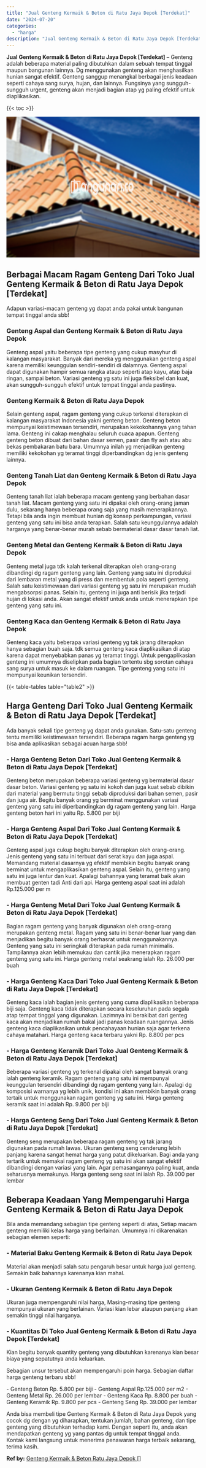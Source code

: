 ```yaml
---
title: "Jual Genteng Kermaik & Beton di Ratu Jaya Depok [Terdekat]"
date: "2024-07-20"
categories: 
  - "harga"
description: "Jual Genteng Kermaik & Beton di Ratu Jaya Depok [Terdekat]. Anda bisa membeli tipe Genteng Kermaik & Beton di Ratu Jaya Depok yang cocok dg dengan yg diharap..."
---
```


**Jual Genteng Kermaik & Beton di Ratu Jaya Depok \[Terdekat\]** – Genteng adalah beberapa material paling dibutuhkan dalam sebuah tempat tinggal maupun bangunan lainnya. Dg menggunakan genteng akan menghasilkan hunian sangat efektif. Genteng sanggup menangkal berbagai jenis keadaan seperti cahaya sang surya, hujan, dan lainnya. Fungsinya yang sungguh-sungguh urgent, genteng akan menjadi bagian atap yg paling efektif untuk diaplikasikan.

{{< toc >}}

![Jual Genteng Kermaik & Beton di Ratu Jaya Depok [Terdekat]](/images/genteng-minimalis-murah03.png)

## Berbagai Macam Ragam Genteng Dari Toko Jual Genteng Kermaik & Beton di Ratu Jaya Depok \[Terdekat\]

Adapun variasi-macam genteng yg dapat anda pakai untuk bangunan tempat tinggal anda sbb!

### Genteng Aspal dan Genteng Kermaik & Beton di Ratu Jaya Depok

Genteng aspal yaitu beberapa tipe genteng yang cukup masyhur di kalangan masyarakat. Banyak dari mereka yg menggunakan genteng aspal karena memiliki keunggulan sendiri-sendiri di dalamnya. Genteng aspal dapat digunakan hampir semua rangka ataup seperti atap kayu, atap baja ringan, sampai beton. Variasi genteng yg satu ini juga fleksibel dan kuat, akan sungguh-sungguh efektif untuk tempat tinggal anda pastinya.

### Genteng Kermaik & Beton di Ratu Jaya Depok

Selain genteng aspal, ragam genteng yang cukup terkenal diterapkan di kalangan masyarakat Indonesia yakni genteng beton. Genteng beton mempunyai keistimewaan tersendiri, merupakan kekokohannya yang tahan lama. Genteng ini cakap menghalau seluruh cuaca apapun. Genteng genteng beton dibuat dari bahan dasar semen, pasir dan fly ash atau abu bekas pembakaran batu bara. Umumnya inilah yg menjadikan genteng memiliki kekokohan yg teramat tinggi diperbandingkan dg jenis genteng lainnya.

### Genteng Tanah Liat dan Genteng Kermaik & Beton di Ratu Jaya Depok

Genteng tanah liat ialah beberapa macam genteng yang berbahan dasar tanah liat. Macam genteng yang satu ini dipakai oleh orang-orang jaman dulu, sekarang hanya beberapa orang saja yang masih menerapkannya. Tetapi bila anda ingin membuat hunian dg konsep perkampungan, variasi genteng yang satu ini bisa anda terapkan. Salah satu keunggulannya adalah harganya yang benar-benar murah sebab bermaterial dasar dasar tanah liat.

### Genteng Metal dan Genteng Kermaik & Beton di Ratu Jaya Depok

Genteng metal juga tdk kalah terkenal diterapkan oleh orang-orang dibandingi dg ragam genteng yang lain. Genteng yang satu ini diproduksi dari lembaran metal yang di press dan membentuk pola seperti genteng. Salah satu keistimewaan dari variasi genteng yg satu ini merupakan mudah mengabsorpsi panas. Selain itu, genteng ini juga anti berisik jika terjadi hujan di lokasi anda. Akan sangat efektif untuk anda untuk menerapkan tipe genteng yang satu ini.

### Genteng Kaca dan Genteng Kermaik & Beton di Ratu Jaya Depok

Genteng kaca yaitu beberapa variasi genteng yg tak jarang diterapkan hanya sebagian buah saja. tdk semua genteng kaca diaplikasikan di atap karena dapat menyebabkan panas yg teramat tinggi. Untuk pengaplikasian genteng ini umumnya diselipkan pada bagian tertentu sbg sorotan cahaya sang surya untuk masuk ke dalam ruangan. Tipe genteng yang satu ini mempunyai keunikan tersendiri.

{{< table-tables table="table2" >}}

## Harga Genteng Dari Toko Jual Genteng Kermaik & Beton di Ratu Jaya Depok \[Terdekat\]

Ada banyak sekali tipe genteng yg dapat anda gunakan. Satu-satu genteng tentu memiliki keistimewaan tersendiri. Beberapa ragam harga genteng yg bisa anda aplikasikan sebagai acuan harga sbb!

### \- Harga Genteng Beton Dari Toko Jual Genteng Kermaik & Beton di Ratu Jaya Depok \[Terdekat\]

Genteng beton merupakan beberapa variasi genteng yg bermaterial dasar dasar beton. Variasi genteng yg satu ini kokoh dan juga kuat sebab dibikin dari material yang bermutu tinggi sebab diproduksi dari bahan semen, pasir dan juga air. Begitu banyak orang yg berminat menggunakan variasi genteng yang satu ini diperbandingkan dg ragam genteng yang lain. Harga genteng beton hari ini yaitu Rp. 5.800 per biji

### \- Harga Genteng Aspal Dari Toko Jual Genteng Kermaik & Beton di Ratu Jaya Depok \[Terdekat\]

Genteng aspal juga cukup begitu banyak diterapkan oleh orang-orang. Jenis genteng yang satu ini terbuat dari serat kayu dan juga aspal. Memandang material dasarnya yg efektif membikin begitu banyak orang berminat untuk mengaplikasikan genteng aspal. Selain itu, genteng yang satu ini juga lentur dan kuat. Apalagi bahannya yang teramat baik akan membuat genten tadi Anti dari api. Harga genteng aspal saat ini adalah Rp.125.000 per m

### \- Harga Genteng Metal Dari Toko Jual Genteng Kermaik & Beton di Ratu Jaya Depok \[Terdekat\]

Bagian ragam genteng yang banyak digunakan oleh orang-orang merupakan genteng metal. Ragam yang satu ini benar-benar luar yang dan menjadikan begitu banyak orang berhasrat untuk menggunakannya. Genteng yang satu ini seringkali diterapkan pada rumah minimalis. Tampilannya akan lebih memukau dan cantik jika menerapkan ragam genteng yang satu ini. Harga genteng metal seakrang ialah Rp. 26.000 per buah

### \- Harga Genteng Kaca Dari Toko Jual Genteng Kermaik & Beton di Ratu Jaya Depok \[Terdekat\]

Genteng kaca ialah bagian jenis genteng yang cuma diaplikasikan beberapa biji saja. Genteng kaca tidak diterapkan secara keseluruhan pada segala atap tempat tinggal yang digunakan. Lazimnya ini berakibat dari genteg kaca akan menjadikan rumah bakal jadi panas keadaan ruangannya. Jenis genteng kaca diaplikasikan untuk pencahayaan hunian saja agar terkena cahaya matahari. Harga genteng kaca terbaru yakni Rp. 8.800 per pcs

### \- Harga Genteng Keramik Dari Toko Jual Genteng Kermaik & Beton di Ratu Jaya Depok \[Terdekat\]

Beberapa variasi genteng yg terkenal dipakai oleh sangat banyak orang ialah genteng keramik. Ragam genteng yang satu ini mempunyai keunggulan tersendiri dibandingi dg ragam genteng yang lain. Apalagi dg komposisi warnanya yg lebih unik, kondisi ini akan membikin banyak orang tertaik untuk menggunakan ragam genteng yg satu ini. Harga genteng keramik saat ini adalah Rp. 9.800 per biji

### \- Harga Genteng Seng Dari Toko Jual Genteng Kermaik & Beton di Ratu Jaya Depok \[Terdekat\]

Genteng seng merupakan beberapa ragam genteng yg tak jarang digunakan pada rumah lawas. Ukuran genteng seng cenderung lebih panjang karena sangat hemat harga yang patut dikeluarkan. Bagi anda yang tertarik untuk memakai ragam genteng yg satu ini akan sangat efektif dibandingi dengan variasi yang lain. Agar pemasangannya paling kuat, anda seharusnya memakunya. Harga genteng seng saat ini ialah Rp. 39.000 per lembar

## Beberapa Keadaan Yang Mempengaruhi Harga Genteng Kermaik & Beton di Ratu Jaya Depok

Bila anda memandang sebagian tipe genteng seperti di atas, Setiap macam genteng memiliki kelas harga yang berlainan. Umumnya ini dikarenakan sebagian elemen seperti:

### \- Material Baku Genteng Kermaik & Beton di Ratu Jaya Depok

Material akan menjadi salah satu pengaruh besar untuk harga jual genteng. Semakin baik bahannya karenanya kian mahal.

### \- Ukuran Genteng Kermaik & Beton di Ratu Jaya Depok

Ukuran juga mempengaruhi nilai harga, Masing-masing tipe genteng mempunyai ukuran yang berlainan. Variasi kian lebar ataupun panjang akan semakin tinggi nilai harganya.

### \- Kuantitas Di Toko Jual Genteng Kermaik & Beton di Ratu Jaya Depok \[Terdekat\]

Kian begitu banyak quantity genteng yang dibutuhkan karenanya kian besar biaya yang sepatutnya anda keluarkan.

Sebagian unsur tersebut akan mempengaruhi poin harga. Sebagian daftar harga genteng terbaru sbb!

\- Genteng Beton Rp. 5.800 per biji - Genteng Aspal Rp.125.000 per m2 - Genteng Metal Rp. 26.000 per lembar - Genteng Kaca Rp. 8.800 per buah - Genteng Keramik Rp. 9.800 per pcs - Genteng Seng Rp. 39.000 per lembar

Anda bisa membeli tipe Genteng Kermaik & Beton di Ratu Jaya Depok yang cocok dg dengan yg diharapkan, tentukan jumlah, bahan genteng, dan tipe genteng yang dibutuhkan terhadap kami. Dengan seperti itu, anda akan mendapatkan genteng yg yang pantas dg untuk tempat tinggal anda. Kontak kami langsung untuk menerima penawaran harga terbaik sekarang, terima kasih.

**Ref by:**  [Genteng Kermaik & Beton  Ratu Jaya Depok []](https://id.wikipedia.org/wiki/Genteng)
